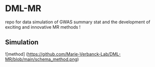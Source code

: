 # DML-MR
repo for data simulation of GWAS summary stat and the development of exciting and innovative MR methods !

## Simulation 
![method] (https://github.com/Marie-Verbanck-Lab/DML-MR/blob/main/schema_method.png)
